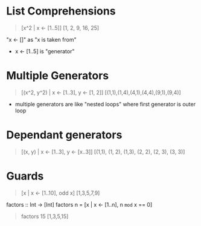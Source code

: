 # List Comprehensions

> [x^2 | x <- [1..5]]
[1, 2, 9,  16, 25]
 
 "x <- []" as "x is taken from"
- x <- [1..5] is "generator"

Multiple Generators
===============================
> [(x^2, y^2) | x <- [1..3], y <- [1, 2]]
[(1,1),(1,4),(4,1),(4,4),(9,1),(9,4)]

- multiple generators are like "nested loops" where first generator is outer loop

Dependant generators
===============================
> [(x, y) | x <- [1..3], y <- [x..3]]
[(1,1), (1, 2), (1,3), (2, 2), (2, 3), (3, 3)]

Guards
===============================

> [x | x <- [1..10], odd x]
[1,3,5,7,9]


factors :: Int -> [Int]
factors n = [x | x <- [1..n], n `mod` x == 0]

> factors 15 
[1,3,5,15]